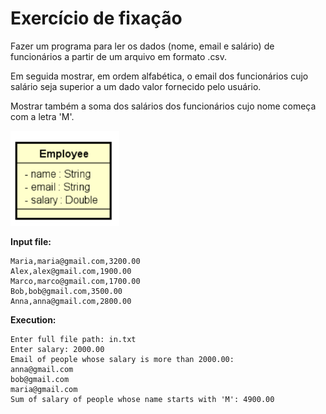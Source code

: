 # Exercício de fixação

Fazer um programa para ler os dados (nome, email e salário)
de funcionários a partir de um arquivo em formato .csv.

Em seguida mostrar, em ordem alfabética, o email dos
funcionários cujo salário seja superior a um dado valor
fornecido pelo usuário.

Mostrar também a soma dos salários dos funcionários cujo
nome começa com a letra 'M'.

![Employee](pictures/Employee.png)

**Input file:**

```
Maria,maria@gmail.com,3200.00
Alex,alex@gmail.com,1900.00
Marco,marco@gmail.com,1700.00
Bob,bob@gmail.com,3500.00
Anna,anna@gmail.com,2800.00
```

**Execution:**

```
Enter full file path: in.txt
Enter salary: 2000.00
Email of people whose salary is more than 2000.00:
anna@gmail.com
bob@gmail.com
maria@gmail.com
Sum of salary of people whose name starts with 'M': 4900.00
```